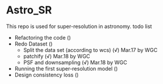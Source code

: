 # Astro_SR
This repo is used for super-resolution in astronomy.
todo list
- Refactoring the code ()
- Redo Dataset ()  
  - Split the data set (according to wcs) (√) Mar.17 by WGC
  - patchify (√) Mar.18 by WGC
  - PSF and downsampling (√) Mar.18 by WGC
- Running the first super-resolution model ()
- Design consistency loss ()
